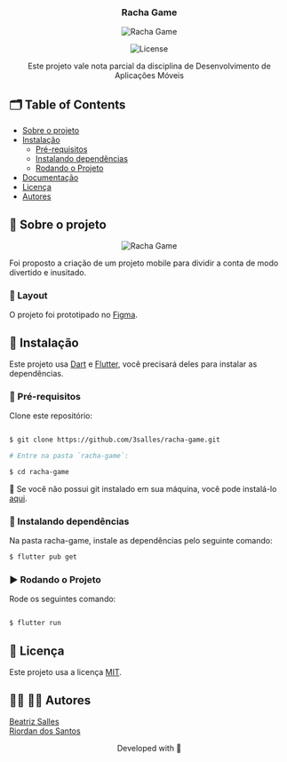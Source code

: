 <p align="center">

  <h3 align="center">Racha Game</h3>
  <p align="center">
  <img src="https://github.com/3salles/racha-game/tree/dev/assets/images" alt="Racha Game" />
</p>

<p align="center">
  <img src="https://img.shields.io/static/v1?label=Lincense&message=MIT&color=0000ff " alt="License" />
</p>

<p align="center">
    Este projeto vale nota parcial da disciplina de Desenvolvimento de Aplicações Móveis
    <br />
  </p>
</p>

<!-- TABLE OF CONTENTS -->
## 🗂 Table of Contents

* [Sobre o projeto](#book-sobre-o-projeto)
* [Instalação](#bricks-instalação)
  * [Pré-requisitos](#construction-pre-requisitos)
  * [Instalando dependências](#construction-instalando-dependencias)
  * [Rodando o Projeto](#arrow_forward-rodando-o-projeto)
* [Documentação](#bookmark_tabs-documentacao)
* [Licença](#page_facing_up-licença)
* [Autores](#woman_technologist-man_technologist-autores)

## :book: Sobre o projeto

<p align="center">
  <img src="https://user-images.githubusercontent.com/62452619/149966340-5beec0d1-e912-42d7-96a1-7e4df7f8eb8b.png" alt="Racha Game" widt="50%" />
</p>

Foi proposto a criação de um projeto mobile para dividir a conta de modo divertido e inusitado.

### :nail_care: Layout

  O projeto foi prototipado no [Figma](https://www.figma.com/file/KR5QVN1Rsj5vTJ0ZbSvFfl/Racha-game?node-id=14%3A64).

## :bricks: Instalação

Este projeto usa [Dart](https://dart.dev) e [Flutter](https://flutter.dev), você precisará deles para instalar as dependências.

### :construction: Pré-requisitos

Clone este repositório:
```bash

$ git clone https://github.com/3salles/racha-game.git

# Entre na pasta `racha-game`:

$ cd racha-game
```

🚨 Se você não possui git instalado em sua máquina, você pode instalá-lo [aqui](https://git-scm.com/downloads).


### :construction: Instalando dependências

Na pasta racha-game, instale as dependências pelo seguinte comando:

```bash
$ flutter pub get
```

### :arrow_forward: Rodando o Projeto

Rode os seguintes comando:

```bash

$ flutter run

```

## :page_facing_up: Licença

Este projeto usa a licença [MIT](https://github.com/3salles/user-crud/blob/main/LICENSE).

## :woman_technologist: :man_technologist: Autores

[Beatriz Salles](https://github.com/3salles)
<br/>
[Riordan dos Santos](https://github.com/riordansantos)



<p align="center">Developed with 💜</p>
